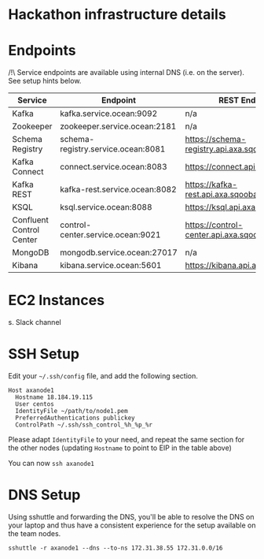 Hackathon infrastructure details
====

# Endpoints

/!\ Service endpoints are available using internal DNS (i.e. on the server). See setup hints below.

| Service | Endpoint | REST Endpoint |
| ------- | -------- | ------------ |
| Kafka   | kafka.service.ocean:9092 | n/a |
| Zookeeper | zookeeper.service.ocean:2181 | n/a |
| Schema Registry | schema-registry.service.ocean:8081 | https://schema-registry.api.axa.sqooba.io |
| Kafka Connect | connect.service.ocean:8083 | https://connect.api.axa.sqooba.io |
| Kafka REST | kafka-rest.service.ocean:8082 | https://kafka-rest.api.axa.sqooba.io |
| KSQL | ksql.service.ocean:8088 | https://ksql.api.axa.sqooba.io |
| Confluent Control Center | control-center.service.ocean:9021 | https://control-center.api.axa.sqooba.io |
| MongoDB | mongodb.service.ocean:27017 | n/a |
| Kibana | kibana.service.ocean:5601 | https://kibana.api.axa.sqooba.io |

# EC2 Instances

s. Slack channel


# SSH Setup

Edit your `~/.ssh/config` file, and add the following section.

```
Host axanode1
  Hostname 18.184.19.115
  User centos
  IdentityFile ~/path/to/node1.pem
  PreferredAuthentications publickey
  ControlPath ~/.ssh/ssh_control_%h_%p_%r
```

Please adapt `IdentityFile` to your need,
and repeat the same section for the other nodes (updating `Hostname` to point to EIP in the table above)

You can now `ssh axanode1`

# DNS Setup

Using sshuttle and forwarding the DNS, you'll be able to resolve the DNS on your laptop
and thus have a consistent experience for the setup available on the team nodes.

```
sshuttle -r axanode1 --dns --to-ns 172.31.38.55 172.31.0.0/16
```
